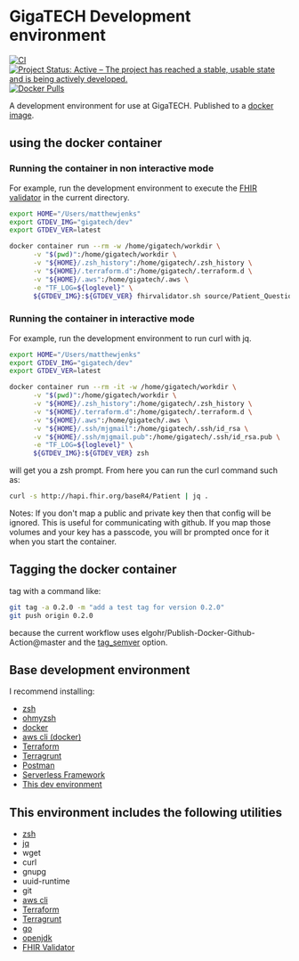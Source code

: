 # GigaTECH Development environment

[![CI](https://github.com/GigaTech-net/dev/actions/workflows/main.yml/badge.svg)](https://github.com/GigaTech-net/dev/actions/workflows/main.yml)
[![Project Status: Active – The project has reached a stable, usable state and is being actively developed.](https://www.repostatus.org/badges/latest/active.svg)](https://www.repostatus.org/#active)
[![Docker Pulls](https://img.shields.io/docker/pulls/GigaTech-net/dev?style=flat)](https://hub.docker.com/repository/docker/gigatech/dev/general)

A development environment for use at GigaTECH. Published to a [docker image](https://hub.docker.com/repository/docker/gigatech/dev).

## using the docker container

### Running the container in non interactive mode

For example, run the development environment to execute the [FHIR validator](https://confluence.hl7.org/display/FHIR/Using+the+FHIR+Validator) in the current directory.

```zsh
export HOME="/Users/matthewjenks"
export GTDEV_IMG="gigatech/dev"
export GTDEV_VER=latest

docker container run --rm -w /home/gigatech/workdir \
      -v "$(pwd)":/home/gigatech/workdir \
      -v "${HOME}/.zsh_history":/home/gigatech/.zsh_history \
      -v "${HOME}/.terraform.d":/home/gigatech/.terraform.d \
      -v "${HOME}/.aws":/home/gigatech/.aws \
      -e "TF_LOG=${loglevel}" \
      ${GTDEV_IMG}:${GTDEV_VER} fhirvalidator.sh source/Patient_QuestionnaireResponse_Example.json -transform http://my.hl7.org/Patient-StructureMap -version 4.0.1 -ig logical/ -ig map/patient-structuremap-test.json -log test.txt -output output/Patient_Example-mj.json
```

### Running the container in interactive mode

For example, run the development environment to run curl with jq.

```zsh
export HOME="/Users/matthewjenks"
export GTDEV_IMG="gigatech/dev"
export GTDEV_VER=latest

docker container run --rm -it -w /home/gigatech/workdir \
      -v "$(pwd)":/home/gigatech/workdir \
      -v "${HOME}/.zsh_history":/home/gigatech/.zsh_history \
      -v "${HOME}/.terraform.d":/home/gigatech/.terraform.d \
      -v "${HOME}/.aws":/home/gigatech/.aws \
      -v "${HOME}/.ssh/mjgmail":/home/gigatech/.ssh/id_rsa \
      -v "${HOME}/.ssh/mjgmail.pub":/home/gigatech/.ssh/id_rsa.pub \
      -e "TF_LOG=${loglevel}" \
      ${GTDEV_IMG}:${GTDEV_VER} zsh
```

will get you a zsh prompt. From here you can run the curl command such as:

```zsh
curl -s http://hapi.fhir.org/baseR4/Patient | jq .
```

Notes: If you don't map a public and private key then that config will be ignored. This is useful for communicating with github. If you map those volumes and your key has a passcode, you will br prompted once for it when you start the container.

## Tagging the docker container

tag with a command like:

```bash
git tag -a 0.2.0 -m "add a test tag for version 0.2.0"
git push origin 0.2.0
```

because the current workflow uses elgohr/Publish-Docker-Github-Action@master and the [tag_semver](https://github.com/elgohr/Publish-Docker-Github-Action#tag_semver) option.

## Base development environment

I recommend installing:

- [zsh](http://zsh.sourceforge.net/)
- [ohmyzsh](https://ohmyz.sh/)
- [docker](https://www.docker.com/)
- [aws cli (docker)](https://docs.aws.amazon.com/cli/latest/userguide/install-cliv2-docker.html)
- [Terraform](https://www.terraform.io/)
- [Terragrunt](https://terragrunt.gruntwork.io/)
- [Postman](https://www.postman.com/)
- [Serverless Framework](https://www.serverless.com/framework/docs/)
- [This dev environment](https://hub.docker.com/repository/docker/gigatech/dev)

## This environment includes the following utilities

- [zsh](http://zsh.sourceforge.net/)
- [jq](https://stedolan.github.io/jq/)
- wget
- curl
- gnupg
- uuid-runtime
- git
- [aws cli](https://docs.aws.amazon.com/cli/latest/userguide/install-cliv2.html)
- [Terraform](https://www.terraform.io/)
- [Terragrunt](https://terragrunt.gruntwork.io/)
- [go](https://golang.org/)
- [openjdk](http://jdk.java.net/16/)
- [FHIR Validator](https://www.hl7.org/fhir/downloads.html)
